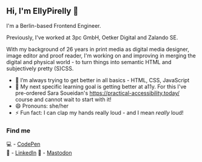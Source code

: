 ## Hi, I'm EllyPirelly 👋

I'm a Berlin-based Frontend Engineer.

Previously, I've worked at 3pc GmbH, Oetker Digital and Zalando SE.

With my background of 26 years in print media as digital media designer, image editor and proof reader, I'm working on and improving in merging the digital and physical world - to turn things into semantic HTML and subjectively pretty (S)CSS.

- 🌱 I’m always trying to get better in all basics - HTML, CSS, JavaScript
- 🔭 My next specific learning goal is getting better at a11y. For this I've pre-ordered Sara Soueidan's https://practical-accessibility.today/ course and cannot wait to start with it!
- 😄 Pronouns: she/her
- ⚡ Fun fact: I can clap my hands really loud - and I mean _really_ loud!

### Find me

:computer: - [CodePen](https://codepen.io/ellypirelly/pens/public) <br/>
:bust_in_silhouette: - [LinkedIn](https://www.linkedin.com/in/elle-hanschen/) 
:elephant: - [Mastodon](https://mastodon.world/@EllyPirelly)
